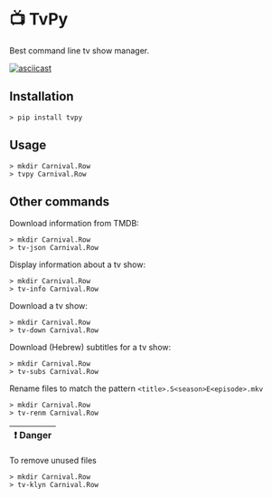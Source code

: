 # 📺 TvPy 
Best command line tv show manager.

[![asciicast](https://asciinema.org/a/hQeLoj8lYcGtJvErlTWifdmfo.svg)](https://asciinema.org/a/hQeLoj8lYcGtJvErlTWifdmfo)

## Installation
```shell
> pip install tvpy
```

<!-- ## Get an API Key
You need to get an API key from [TMDB](https://www.themoviedb.org/settings/api) and save it as `key.txt` in your working directory. -->

## Usage
```shell
> mkdir Carnival.Row 
> tvpy Carnival.Row 
```

## Other commands

Download information from TMDB:
```shell
> mkdir Carnival.Row 
> tv-json Carnival.Row
```

Display information about a tv show:
```shell
> mkdir Carnival.Row 
> tv-info Carnival.Row
```

Download a tv show:
```shell
> mkdir Carnival.Row 
> tv-down Carnival.Row
```

Download (Hebrew) subtitles for a tv show:
```shell
> mkdir Carnival.Row 
> tv-subs Carnival.Row
```

Rename files to match the pattern `<title>.S<season>E<episode>.mkv`
```shell
> mkdir Carnival.Row 
> tv-renm Carnival.Row
```

| :exclamation:  Danger   |
|-------------------------|

To remove unused files
```shell
> mkdir Carnival.Row 
> tv-klyn Carnival.Row
```


